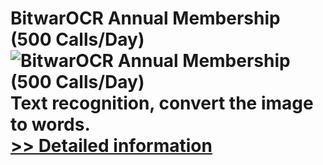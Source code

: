 # BitwarOCR Annual Membership (500 Calls/Day)<br />![BitwarOCR Annual Membership (500 Calls/Day)](https://mycommerce.akamaized.net/api/pimages/P300986654/BIG/300986654.PNG)<br />Text recognition, convert the image to words.<br />[>> Detailed information](https://secure.shareit.com/shareit/product.html?productid=300986654&affiliateid=200057808)